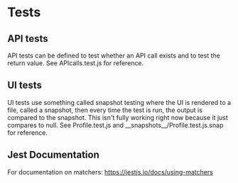 # Tests

## API tests
API tests can be defined to test whether an API call exists and to test the return value. See APIcalls.test.js for reference.

## UI tests
UI tests use something called snapshot testing where the UI is rendered to a file, called a snapshot, then every time the test is run, the output is compared to the snapshot.
This isn't fully working right now because it just compares to null. See Profile.test.js and \_\_snapshots\_\_/Profile.test.js.snap for reference.

## Jest Documentation
For documentation on matchers: https://jestjs.io/docs/using-matchers
